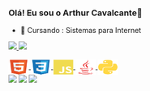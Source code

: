 ### Olá! Eu sou o Arthur Cavalcante👋

-  🔭 Cursando : Sistemas para Internet 

<div>
  <a href="https:/github.com/Thurcavalcante">
  <img heigth="180em" src="https://github-readme-stats.vercel.app/api?username=Thurcavalcante&show_icons=true&theme=dracula&include_all_commits=true&cont_private=true" />
  <img heigth="180em" src="https://github-readme-stats.vercel.app/api/top-langs/?username=Thurcavalcante&layout=compact&langs_count=7&theme=dracula" />
</div>
  
  
<div style="display: inline_block" ><br>
  <img align="center" alt="Thur-HTML" height="30" width="40" src="https://raw.githubusercontent.com/devicons/devicon/master/icons/html5/html5-original.svg">
  <img align="center" alt="Thur-CSS" height="30" width="40" src="https://raw.githubusercontent.com/devicons/devicon/master/icons/css3/css3-original.svg">
  <img align="center" alt="Thur-Js" height="30" width="40" src="https://raw.githubusercontent.com/devicons/devicon/master/icons/javascript/javascript-plain.svg"> 
  <img align="center" alt="Thur-Java" height="30" width="40" src="https://raw.githubusercontent.com/devicons/devicon/master/icons/java/java-plain.svg">
  <img align="center" alt="Thur-python" height="30" width="40" src="https://raw.githubusercontent.com/devicons/devicon/master/icons/python/python-plain.svg">
</div>
  
<div>
  <a href = "https://instagram.com/thur_cavalcantte" alvo="_blanck"><img src="https://img.shields.io/badge/Instagram-E4405F?style=for-the-badge&logo=instagram&logoColor=white" target="_blanck"></a>
   <a href = "mailto:contatoathurcavalcantethur@gmail.com"><img src="https://img.shields.io/badge/-Gmail-%23333?style=for-the-badge&logo=gmail&logoColor=white" alvo="_blanck"></a>
  <a href="https://www.linkedin.com/in/arthur-cavalcante-303b51219/"><img src="https://img.shields.io/badge/LinkedIn-0077B5?style=for-the-badge&logo=linkedin&logoColor=white"></a>
  </di>
